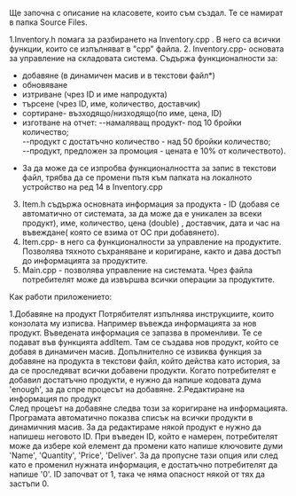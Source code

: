 
Ще започна с описание на класовете, които съм създал. Те се намират в папка Source Files. 

1.Inventory.h помага за разбирането на Inventory.cpp . В него са всички функции, които се изпълняват в "cpp" файла.
2. Inventory.cpp- основата за управление на складовата система. Съдържа функционалности за:
- добавяне (в динамичен масив и в текстови файл*)
- обновяване
- изтриване (чрез ID и име напродукта)
- търсене (чрез ID, име, количество, доставчик)
-  сортиране- възходящо/низходящо(по име, цена, ID)
- изготване на отчет:
	--намаляващ продукт- под 10 бройки количество;    
	--продукт с достатъчно количество - над 50 бройки количество;    	
	--продукт, предложен за промоция - цената е 10% от количеството).
*  За да може да се изпробва функционалността за запис в текстови файл, трябва да се промени пътя към папката на локалното устройство на ред 14 в Inventory.cpp

3. Item.h съдържа основната информация за продукта - ID (добавя се автоматично от системата, за да може да е уникален за всеки продукт), име,  количество, цена (double) , доставчик, дата и час на въвеждане( която се взима от ОС при добавянето).
4. Item.cpp- в него са функционалности за управление на продуктите. Позволява тяхното съхраняване и коригиране, както и дава достъп до информацията за продуктите.
5. Main.cpp -  позволява управление на системата. Чрез файла потребителят може да извършва всички операции за продуктите.

Как работи приложението:

1.Добавяне на продукт
Потрябителят изпълнява инструкциите, които конзолата му изписва. Например въвежда информацията за нов продукт. Въведената информация се запазва в променливи. Те се подават във функцията  addItem. Там се създава нов продукт, който се добавя в динамичен масив. Допълнително се извиква функция за добавяне на продукта в текстови файл, който действа като история, за да се проследяват всички добавени продукти. Когато потребителят е добавил достатъчно продукти, е нужно да напише кодовата дума 'enough', за да спре процесът на добавяне.
2.Редактиране на информация по продукт 				                                                                                                         
След процеът на добавяне следва този за коригиране на информацията. Програмата автоматично показва списък на всички продукти в динамичния масив. За да редактираме някой продукт е нужно да напишеш неговото ID. При въведен ID, който е намерен, потребителят може да избере кой елемент да промени като напише ключовите думи 'Name', 'Quantity', 'Price', 'Deliver'. За да пропусне тази опция или след като е променил нужната информация, е достатъчно потребителят да напише '0'. ID започват от 1, така че няма опасност някой от тях да застъпи 0.



